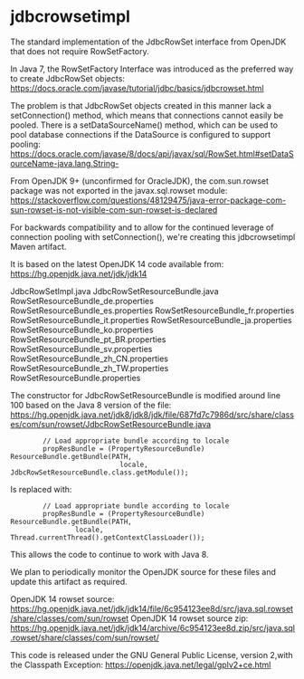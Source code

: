 # jdbcrowsetimpl
The standard implementation of the JdbcRowSet interface from OpenJDK that does not require RowSetFactory.

In Java 7, the RowSetFactory Interface was introduced as the preferred way to create JdbcRowSet objects:
https://docs.oracle.com/javase/tutorial/jdbc/basics/jdbcrowset.html

The problem is that JdbcRowSet objects created in this manner lack a setConnection() method, which means
that connections cannot easily be pooled. There is a setDataSourceName() method, which can be used to
pool database connections if the DataSource is configured to support pooling:
https://docs.oracle.com/javase/8/docs/api/javax/sql/RowSet.html#setDataSourceName-java.lang.String-

From OpenJDK 9+ (unconfirmed for OracleJDK), the com.sun.rowset package was not exported in
the javax.sql.rowset module:
https://stackoverflow.com/questions/48129475/java-error-package-com-sun-rowset-is-not-visible-com-sun-rowset-is-declared

For backwards compatibility and to allow for the continued leverage of connection pooling with
setConnection(), we're creating this jdbcrowsetimpl Maven artifact.

It is based on the latest OpenJDK 14 code available from: https://hg.openjdk.java.net/jdk/jdk14

JdbcRowSetImpl.java
JdbcRowSetResourceBundle.java
RowSetResourceBundle_de.properties
RowSetResourceBundle_es.properties
RowSetResourceBundle_fr.properties
RowSetResourceBundle_it.properties
RowSetResourceBundle_ja.properties
RowSetResourceBundle_ko.properties
RowSetResourceBundle_pt_BR.properties
RowSetResourceBundle_sv.properties
RowSetResourceBundle_zh_CN.properties
RowSetResourceBundle_zh_TW.properties
RowSetResourceBundle.properties

The constructor for JdbcRowSetResourceBundle is modified around line 100 based on the Java 8 version of the file:
https://hg.openjdk.java.net/jdk8/jdk8/jdk/file/687fd7c7986d/src/share/classes/com/sun/rowset/JdbcRowSetResourceBundle.java
```
        // Load appropriate bundle according to locale
        propResBundle = (PropertyResourceBundle) ResourceBundle.getBundle(PATH,
                           locale, JdbcRowSetResourceBundle.class.getModule());
```
Is replaced with:
```
        // Load appropriate bundle according to locale
        propResBundle = (PropertyResourceBundle) ResourceBundle.getBundle(PATH,
                locale, Thread.currentThread().getContextClassLoader());
```
This allows the code to continue to work with Java 8.

We plan to periodically monitor the OpenJDK source for these files and update this artifact as required.

OpenJDK 14 rowset source: https://hg.openjdk.java.net/jdk/jdk14/file/6c954123ee8d/src/java.sql.rowset/share/classes/com/sun/rowset
OpenJDK 14 rowset source zip: https://hg.openjdk.java.net/jdk/jdk14/archive/6c954123ee8d.zip/src/java.sql.rowset/share/classes/com/sun/rowset/

This code is released under the GNU General Public License, version 2,with the Classpath Exception:
https://openjdk.java.net/legal/gplv2+ce.html
